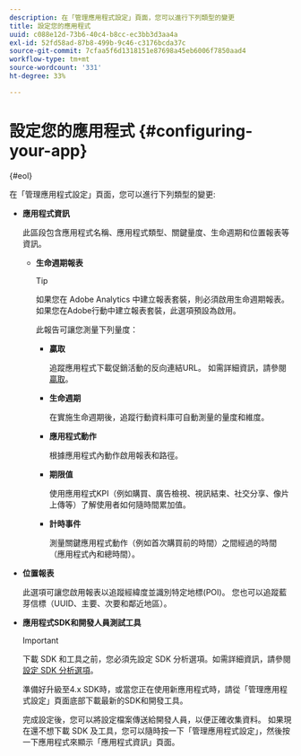 ```yaml
---
description: 在「管理應用程式設定」頁面，您可以進行下列類型的變更
title: 設定您的應用程式
uuid: c088e12d-73b6-40c4-b8cc-ec3bb3d3aa4a
exl-id: 52fd58ad-87b8-499b-9c46-c3176bcda37c
source-git-commit: 7cfaa5f6d1318151e87698a45eb6006f7850aad4
workflow-type: tm+mt
source-wordcount: '331'
ht-degree: 33%

---
```


# 設定您的應用程式 {#configuring-your-app}

{#eol}

在「管理應用程式設定」頁面，您可以進行下列類型的變更:

* **應用程式資訊**

   此區段包含應用程式名稱、應用程式類型、關鍵量度、生命週期和位置報表等資訊。

   * **生命週期報表**

      >[!TIP]
      >
      >如果您在 Adobe Analytics 中建立報表套裝，則必須啟用生命週期報表。如果您在Adobe行動中建立報表套裝，此選項預設為啟用。

      此報告可讓您測量下列量度：

      * **贏取**

         追蹤應用程式下載促銷活動的反向連結URL。 如需詳細資訊，請參閱[贏取](/help/using/acquisition-main/acquisition-main.md)。

      * **生命週期**

         在實施生命週期後，追蹤行動資料庫可自動測量的量度和維度。

      * **應用程式動作**

         根據應用程式內動作啟用報表和路徑。

      * **期限值**

         使用應用程式KPI（例如購買、廣告檢視、視訊結束、社交分享、像片上傳等）了解使用者如何隨時間累加值。

      * **計時事件**

         測量關鍵應用程式動作（例如首次購買前的時間）之間經過的時間（應用程式內和總時間）。

* **位置報表**

   此選項可讓您啟用報表以追蹤經緯度並識別特定地標(POI)。 您也可以追蹤藍芽信標（UUID、主要、次要和鄰近地區）。

* **應用程式SDK和開發人員測試工具**

   >[!IMPORTANT]
   >
   >下載 SDK 和工具之前，您必須先設定 SDK 分析選項。如需詳細資訊，請參閱[設定 SDK 分析選項](/help/using/c-manage-app-settings/c-mob-confg-app/t-config-analytics/t-config-analytics.md)。

   準備好升級至4.x SDK時，或當您正在使用新應用程式時，請從「管理應用程式設定」頁面底部下載最新的SDK和開發工具。

   完成設定後，您可以將設定檔案傳送給開發人員，以便正確收集資料。 如果現在還不想下載 SDK 及工具，您可以隨時按一下「管理應用程式設定」，然後按一下應用程式來顯示「應用程式資訊」頁面。
